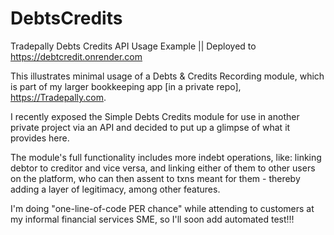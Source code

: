 # DebtsCredits

Tradepally Debts Credits API Usage Example || Deployed to https://debtcredit.onrender.com

This illustrates minimal usage of a Debts & Credits Recording module, which is part of my larger bookkeeping app [in a private repo], https://Tradepally.com.

I recently exposed the Simple Debts Credits module for use in another private project via an API and decided to put up a glimpse of what it provides here.

The module's full functionality includes more indebt operations, like: linking debtor to creditor and vice versa, and linking either of them to other users on the platform, who can then assent to txns meant for them - thereby adding a layer of legitimacy, among other features.

I'm doing "one-line-of-code PER chance" while attending to customers at my informal financial services SME, so I'll soon add automated test!!!
